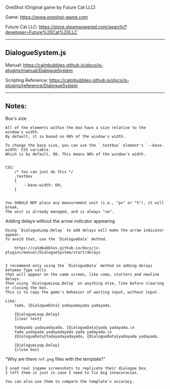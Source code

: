 OneShot (Original game by Future Cat LLC)


Game: https://www.oneshot-game.com

Future Cat LLC: https://store.steampowered.com/search/?developer=Future%20Cat%20LLC



---------------
DialogueSystem.js
---------------

Manual: https://calmbubbles.github.io/docs/js-plugins/manual/DialogueSystem

Scripting Reference: https://calmbubbles.github.io/docs/js-plugins/reference/DialogueSystem



---------------
Notes:
---------------

Box's size

    All of the elements within the box have a size relative to the window's width.
    By default, it is based on 98% of the window's width.

    To change the base size, you can use the `.textbox` element's `--base-width` CSS variable.
    Which is by default, 98. This means 98% of the window's width.


    CSS:
        /* You can just do this */
        .textbox
        {
            --base-width: 69;
        }

    
    You SHOULD NOT place any measurement unit (i.e., "px" or "%"), it will break.
    The unit is already managed, and is always "vw".


Adding delays without the arrow indicator appearing

    Using `DialogueLoop.Delay` to add delays will make the arrow indicator appear.
    To avoid that, use the `DialogueData` method.

        https://calmbubbles.github.io/docs/js-plugins/manual/DialogueSystem/start/delays


    I recommend only using the `DialogueData` method on adding delays between Type calls
    that will appear on the same screen, like coma, stutters and newline delays.
    Then using `DialogueLoop.Delay` on anything else, like before clearing or closing the box.
    This is to copy the game's behavior of waiting input, without input.

    Like:
        Yada, {DialogueData} yadayadayada yadayada.

        {DialogueLoop.Delay}
        {clear text}

        Yadayada yadayadayada, {DialogueData}yada yadayada.\n
        Yada yadayada yadayadayada yada yadayada.\n
        {DialogueData}Yadayadayadayada, {DialogueData}yadayada yadayada.

        {DialogueLoop.Delay}
        {close box}


"Why are there `ref.png` files with the template?"

    I used real ingame screenshots to replicate their dialogue box.
    I left them in just in case I need to fix big innacuracies.

    You can also use them to compare the template's accuracy.